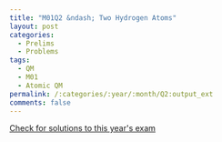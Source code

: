 ```yaml
---
title: "M01Q2 &ndash; Two Hydrogen Atoms"
layout: post
categories:
  - Prelims
  - Problems
tags:
  - QM
  - M01
  - Atomic QM
permalink: /:categories/:year/:month/Q2:output_ext
comments: false
---
```

<object data="2001M2Q.pdf" type="application/pdf" width="100%" height="500"></object>
<div class="message"><a href='https://princetonprelim.com/prelim/7/'>Check for solutions to this year's exam</a></div>